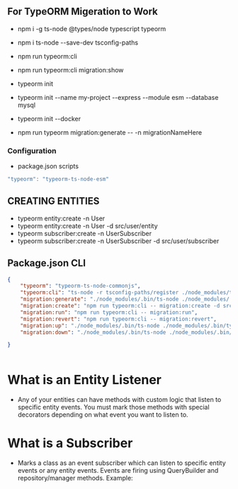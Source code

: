 ## For TypeORM Migeration to Work
* npm i -g ts-node  @types/node typescript  typeorm
* npm i ts-node --save-dev tsconfig-paths
* npm run typeorm:cli
* npm run typeorm:cli migration:show

* typeorm init
* typeorm init --name my-project --express --module esm --database mysql
* typeorm init --docker
* npm run typeorm migration:generate -- -n migrationNameHere

### Configuration
* package.json scripts
```c
"typeorm": "typeorm-ts-node-esm"
```

## CREATING ENTITIES
* typeorm entity:create -n User
* typeorm entity:create -n User -d src/user/entity
* typeorm subscriber:create -n UserSubscriber
* typeorm subscriber:create -n UserSubscriber -d src/user/subscriber
## Package.json CLI
```json
{
    "typeorm": "typeorm-ts-node-commonjs",
    "typeorm:cli": "ts-node -r tsconfig-paths/register ./node_modules/typeorm/cli -f src/core/config/ConfigTypeOrmMigration.ts",
    "migration:generate": "./node_modules/.bin/ts-node ./node_modules/.bin/typeorm migration:generate -d src/core/config/ormconfig.ts",
    "migration:create": "npm run typeorm:cli -- migration:create -d src/core/db/migrations -n",
    "migration:run": "npm run typeorm:cli -- migration:run",
    "migration:revert": "npm run typeorm:cli -- migration:revert",
    "migration:up": "./node_modules/.bin/ts-node ./node_modules/.bin/typeorm migration:run -d src/modules/config/ormconfig.ts",
    "migration:down": "./node_modules/.bin/ts-node ./node_modules/.bin/typeorm migration:revert -d src/modules/config/ormconfig.ts"

}
    

```



# What is an Entity Listener
* Any of your entities can have methods with custom logic that listen to specific entity events. You must mark those methods with special decorators depending on what event you want to listen to.

# What is a Subscriber
* Marks a class as an event subscriber which can listen to specific entity events or any entity events. Events are firing using QueryBuilder and repository/manager methods. Example:

